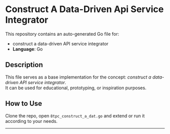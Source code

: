 # Construct A Data-Driven Api Service Integrator

This repository contains an auto-generated Go file for:

- construct a data-driven API service integrator
- **Language**: Go

## Description

This file serves as a base implementation for the concept: *construct a data-driven API service integrator*.  
It can be used for educational, prototyping, or inspiration purposes.

## How to Use

Clone the repo, open `8tpc_construct_a_dat.go` and extend or run it according to your needs.

---


